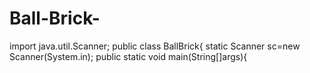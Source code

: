 # Ball-Brick-
import java.util.Scanner;
public class BallBrick{
static Scanner sc=new Scanner(System.in);
public static void main(String[]args){
